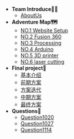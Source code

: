 <!-- 侧边栏 docs/_sidebar.md -->
* **Team Introduce🏴‍☠️**
  * [AboutUs](Team%20Introduce🏴‍☠️/AboutUs.md)
* **Adventure Map🗺️**
  * [NO.1 Website Setup](Adventure%20Map🗺️/NO.1%20Website%20Setup.md)
  * [NO.2 Fusion 360](Adventure%20Map🗺️/NO.2%20Fusion%20360.md)
  * [NO.3 Processing](Adventure%20Map🗺️/NO.3%20Processing.md)
  * [NO.4 Arduino](Adventure%20Map🗺️/NO.4%20Arduino.md) 
  * [NO.5 3D printer](Adventure%20Map🗺️/NO.5%203D%20printer.md)  
  * [NO.6 laser cutting](Adventure%20Map🗺️/NO.6%20laser%20cutting.md)
* **Final project📜**
  * [基本介绍](Final%20project📜/基本介绍.md)
  * [前期方案](Final%20project📜/前期方案.md)
  * [方案迭代](Final%20project📜/方案迭代.md)
  * [中期方案](Final%20project📜/中期方案.md)
  * [最终方案](Final%20project📜/最终方案.md)
* **Questions🤔**
  * [Question1020](Questions🤔/Question1020.md)
  * [Question1027](Questions🤔/Question1027.md)
  * [Question1114](Questions🤔/Question1114.md)
